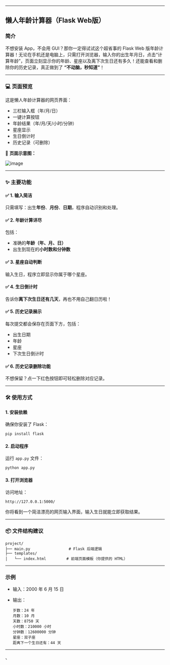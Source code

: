 
---

## 懒人年龄计算器（Flask Web版）

### 简介

不想安装 App，不会用 GUI？那你一定得试试这个超省事的 Flask Web 版年龄计算器！无论在手机还是电脑上，只需打开浏览器，输入你的出生年月日，点击“计算年龄”，页面立刻显示你的年龄、星座以及离下次生日还有多久！还能查看和删除你的历史记录，真正做到了 **“不动脑，秒知道”**！

---

### 💻 页面预览

这是懒人年龄计算器的网页界面：

* 三栏输入框（年/月/日）
* 一键计算按钮
* 年龄结果（年/月/天/小时/分钟）
* 星座显示
* 生日倒计时
* 历史记录（可删除）

🎨 **页面示意图：**

![image](https://github.com/user-attachments/assets/5cece21a-6637-4890-9926-caf213f6f14e)



---

### ✨ 主要功能

#### ✅ 1. 输入简洁

只需填写：出生**年份**、**月份**、**日期**，程序自动识别和处理。

#### ✅ 2. 年龄计算详尽

包括：

* 准确的**年龄（年、月、日）**
* 出生到现在的**小时数和分钟数**

#### ✅ 3. 星座自动判断

输入生日，程序立即显示你属于哪个星座。

#### ✅ 4. 生日倒计时

告诉你**离下次生日还有几天**，再也不用自己翻日历啦！

#### ✅ 5. 历史记录展示

每次提交都会保存在页面下方，包括：

* 出生日期
* 年龄
* 星座
* 下次生日倒计时

#### ✅ 6. 历史记录删除功能

不想保留？点一下红色按钮即可轻松删除对应记录。

---

### 🛠️ 使用方式

#### 1. 安装依赖

确保你安装了 Flask：

```bash
pip install flask
```

#### 2. 启动程序

运行 `app.py` 文件：

```bash
python app.py
```

#### 3. 打开浏览器

访问地址：

```
http://127.0.0.1:5000/
```

你将看到一个简洁漂亮的网页输入界面，输入生日就能立即获取结果。

---

### 📦 文件结构建议

```
project/
├── main.py                 # Flask 后端逻辑
├── templates/
│   └── index.html         # 前端页面模板（你提供的 HTML）
```

---

### 示例

* 输入：2000 年 6 月 15 日
* 输出：

  ```
  岁数：24 年
  月数：10 月
  天数：8750 天
  小时数：210000 小时
  分钟数：12600000 分钟
  星座：双子座
  距离下一个生日还有：44 天
  ```

---

、
